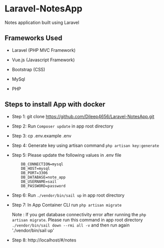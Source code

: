 # Laravel-NotesApp
Notes application built using Laravel 

## Frameworks Used

- Laravel (PHP MVC Framework)
- Vue.js (Javascript Framework)
- Bootstrap (CSS)


- MySql
- PHP


## Steps to install App with docker

- Step 1: git clone https://github.com/Dileep4656/Laravel-NotesApp.git
- Step 2: Run `Composer update` in app root directory 
- Step 3: cp .env.example .env
- Step 4: Generate key using artisan command `php artisan key:generate`
- Step 5: Please update the following values in .env file 

          DB_CONNECTION=mysql
          DB_HOST=mysql
          DB_PORT=3306
          DB_DATABASE=note_app
          DB_USERNAME=sail
          DB_PASSWORD=password
          
- Step 6: Run `./vendor/bin/sail up` in app root directory
- Step 7: In App Container CLI run `php artisan migrate`
 
     Note : If you get database connectivity error after running the `php artisan migrate`. Please run this command in app root directory `./vendor/bin/sail down --rmi all -v` and then run again './vendor/bin/sail up'

- Step 8: http://localhost/#/notes



